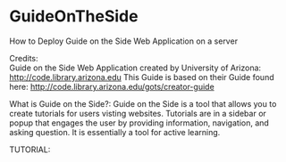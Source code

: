 # GuideOnTheSide
How to Deploy Guide on the Side Web Application on a server

Credits:    
Guide on the Side Web Application created by University of Arizona:   
http://code.library.arizona.edu
This Guide is based on their Guide found here:
http://code.library.arizona.edu/gots/creator-guide

What is Guide on the Side?:
Guide on the Side is a tool that allows you to create tutorials for users visting websites. Tutorials are in a sidebar or popup that engages the user by providing information, navigation, and asking question. It is essentially a tool for active learning.

TUTORIAL:

